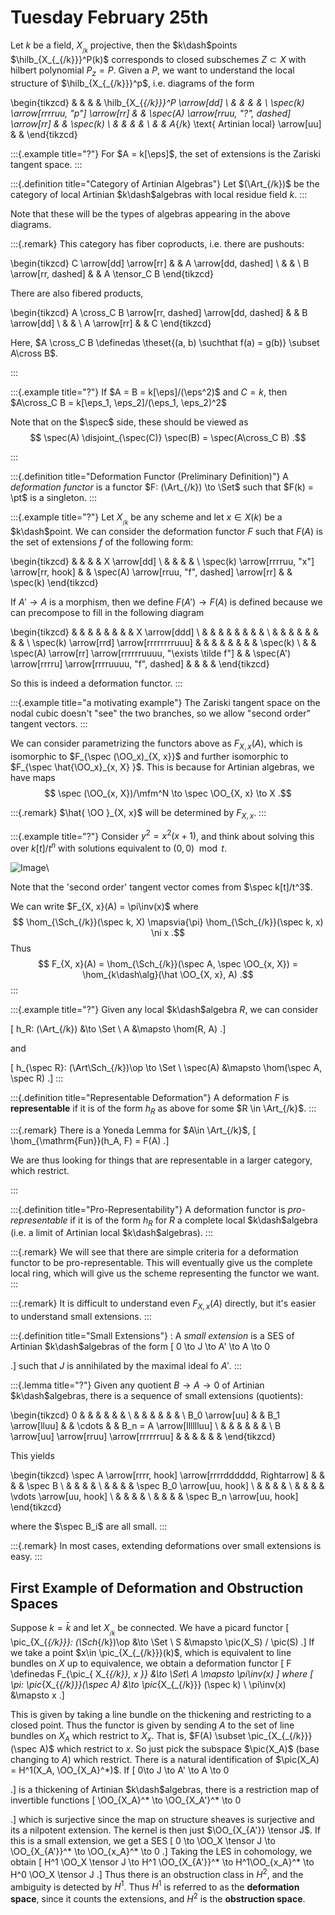 # Tuesday February 25th

Let $k$ be a field, $X_{_{/k}}$ projective, then the $k\dash$points $\hilb_{X_{_{/k}}}^P(k)$ corresponds to closed subschemes $Z\subset X$ with hilbert polynomial $P_z = P$.
Given a $P$, we want to understand the local structure of $\hilb_{X_{_{/k}}}^p$, i.e. diagrams of the form


\begin{tikzcd}
                                        &  &                                               &  & \hilb_{X_{_{/k}}}^P \arrow[dd] \\
                                        &  &                                               &  &                          \\
\spec(k) \arrow[rrrruu, "p"] \arrow[rr] &  & \spec(A) \arrow[rruu, "?", dashed] \arrow[rr] &  & \spec(k)                 \\
                                        &  &                                               &  &                          \\
                                        &  & A_{/k} \text{ Artinian local} \arrow[uu]         &  &
\end{tikzcd}



:::{.example title="?"}
For $A = k[\eps]$, the set of extensions is the Zariski tangent space.
:::
  

  
:::{.definition title="Category of Artinian Algebras"}
Let $(\Art_{/k})$ be the category of local Artinian $k\dash$algebras with local residue field $k$.
:::

Note that these will be the types of algebras appearing in the above diagrams.


:::{.remark}
This category has fiber coproducts, i.e. there are pushouts:


\begin{tikzcd}
C \arrow[dd] \arrow[rr] &  & A \arrow[dd, dashed] \\
                        &  &                      \\
B \arrow[rr, dashed]    &  & A \tensor_C B
\end{tikzcd}


There are also fibered products,


\begin{tikzcd}
A \cross_C B \arrow[rr, dashed] \arrow[dd, dashed] &  & B \arrow[dd] \\
                                                  &  &              \\
A \arrow[rr]                                       &  & C
\end{tikzcd}


Here, $A \cross_C B \definedas \theset{(a, b) \suchthat f(a) = g(b)} \subset A\cross B$.

:::
    


:::{.example title="?"}
If $A = B = k[\eps]/(\eps^2)$ and $C = k$, then $A\cross_C B = k[\eps_1, \eps_2]/(\eps_1, \eps_2)^2$

Note that on the $\spec$ side, these should be viewed as
$$
\spec(A) \disjoint_{\spec(C)} \spec(B) = \spec(A\cross_C B)
.$$

:::



:::{.definition title="Deformation Functor (Preliminary Definition)"}
A *deformation functor* is a functor $F: (\Art_{/k}) \to \Set$ such that $F(k) = \pt$ is a singleton.
:::



:::{.example title="?"}
Let $X_{_{/k}}$ be any scheme and let $x\in X(k)$ be a $k\dash$point.
We can consider the deformation functor $F$ such that $F(A)$ is the set of extensions $f$ of the following form:


\begin{tikzcd}
                                          &  &                                               &  & X \arrow[dd] \\
                                          &  &                                               &  &              \\
\spec(k) \arrow[rrrruu, "x"] \arrow[rr, hook] &  & \spec(A) \arrow[rruu, "f", dashed] \arrow[rr] &  & \spec(k)
\end{tikzcd}


If $A' \to A$ is a morphism, then we define $F(A') \to F(A)$ is defined because we can precompose to fill in the following diagram


\begin{tikzcd}
                                    &  &                                                            &  &                                                       &  &  &  & X \arrow[ddd] \\
                                    &  &                                                            &  &                                                       &  &  &  &               \\
                                    &  &                                                            &  &                                                       &  &  &  &               \\
\spec(k) \arrow[rrd] \arrow[rrrrrrrruuu] &  &                                                            &  &                                                       &  &  &  & \spec(k)      \\
                                    &  & \spec(A) \arrow[rr] \arrow[rrrrrruuuu, "\exists \tilde f"] &  & \spec(A') \arrow[rrrru] \arrow[rrrruuuu, "f", dashed] &  &  &  &
\end{tikzcd}



So this is indeed a deformation functor.
:::


:::{.example title="a motivating example"}
The Zariski tangent space on the nodal cubic doesn't "see" the two branches, so we allow "second order" tangent vectors.
:::

We can consider parametrizing the functors above as $F_{X, x}(A)$, which is isomorphic to $F_{\spec (\OO_x)_{X, x}}$ and further isomorphic to $F_{\spec \hat{\OO_x}_{x, X} }$.
This is because for Artinian algebras, we have maps
$$
\spec (\OO_{x, X})/\mfm^N \to \spec \OO_{X, x} \to X
.$$



:::{.remark}
$\hat{ \OO }_{X, x}$ will be determined by $F_{X, x}$.
:::
  


:::{.example title="?"}
Consider $y^2 = x^2(x+1)$, and think about solving this over $k[t]/t^n$ with solutions equivalent to $(0, 0) \mod t$.

![Image](figures/2020-02-25-13:20.png)\

Note that the 'second order' tangent vector comes from $\spec k[t]/t^3$.

We can write $F_{X, x}(A) = \pi\inv(x)$ where
$$
\hom_{\Sch_{/k}}(\spec k, X) \mapsvia{\pi} \hom_{\Sch_{/k}}(\spec k, x) \ni x
.$$
Thus
$$
F_{X, x}(A) = \hom_{\Sch_{/k}}(\spec A, \spec \OO_{x, X}) = \hom_{k\dash\alg}(\hat \OO_{X, x}, A)
.$$
:::


:::{.example title="?"}
Given any local $k\dash$algebra $R$, we can consider

\[
h_R: (\Art_{/k}) &\to \Set \\
A &\mapsto \hom(R, A)
.\]

and

\[
h_{\spec R}: (\Art\Sch_{/k})\op \to \Set \\
\spec(A) &\mapsto \hom(\spec A, \spec R)
.\]
:::


:::{.definition title="Representable Deformation"}
A deformation $F$ is **representable** if it is of the form $h_R$ as above for some $R \in \Art_{/k}$.
:::


:::{.remark}
There is a Yoneda Lemma for $A\in \Art_{/k}$,
\[
\hom_{\mathrm{Fun}}(h_A, F) = F(A)
.\]

We are thus looking for things that are representable in a larger category, which restrict.

:::


:::{.definition title="Pro-Representability"}
A deformation functor is *pro-representable* if it is of the form $h_R$ for $R$ a complete local $k\dash$algebra (i.e. a limit of Artinian local $k\dash$algebras).
:::


:::{.remark}
We will see that there are simple criteria for a deformation functor to be pro-representable.
This will eventually give us the complete local ring, which will give us the scheme representing the functor we want.
:::



:::{.remark}
It is difficult to understand even $F_{X, x}(A)$ directly, but it's easier to understand small extensions.
:::
  

  
:::{.definition title="Small Extensions"}
: A *small extension* is a SES of Artinian $k\dash$algebras of the form
\[
0 \to J \to A' \to A \to 0

.\]
such that $J$ is annihilated by the maximal ideal fo $A'$.
:::


:::{.lemma title="?"}
Given any quotient $B\to A \to 0$ of Artinian $k\dash$algebras, there is a sequence of small extensions (quotients):


\begin{tikzcd}
0                                          &  &                  &  &        &  &                          \\
                                        &  &                  &  &        &  &                          \\
B_0 \arrow[uu]                             &  & B_1 \arrow[lluu] &  & \cdots &  & B_n = A \arrow[lllllluu] \\
                                        &  &                  &  &        &  &                          \\
B \arrow[uu] \arrow[rruu] \arrow[rrrrrruu] &  &                  &  &        &  &
\end{tikzcd}




This yields


\begin{tikzcd}
\spec A \arrow[rrrr, hook] \arrow[rrrrdddddd, Rightarrow] &  &  &  & \spec B                    \\
                                                        &  &  &  &                            \\
                                                        &  &  &  & \spec B_0 \arrow[uu, hook] \\
                                                        &  &  &  &                            \\
                                                        &  &  &  & \vdots \arrow[uu, hook]    \\
                                                        &  &  &  &                            \\
                                                        &  &  &  & \spec B_n \arrow[uu, hook]
\end{tikzcd}


where the $\spec B_i$ are all small.
:::


:::{.remark}
In most cases, extending deformations over small extensions is easy.
:::

## First Example of Deformation and Obstruction Spaces


Suppose $k=\bar k$ and let $X_{_{/k}}$ be connected.
We have a picard functor
\[
\pic_{X_{_{/k}}}: (\Sch_{/k})\op &\to \Set \\
S &\mapsto \pic(X_S) / \pic(S)
.\]
If we take a point $x\in \pic_{X_{_{/k}}}(k)$, which is equivalent to line bundles on $X$ up to equivalence, we obtain a deformation functor
\[
F \definedas F_{\pic_{ X_{_{/k}}, x  }} &\to \Set\\
A \mapsto \pi\inv(x)
\]
where
\[
\pi: \pic_{X_{_{/k}}}(\spec A) &\to \pic_{X_{_{/k}}} (\spec k) \\
\pi\inv(x) &\mapsto x
.\]

This is given by taking a line bundle on the thickening and restricting to a closed point.
Thus the functor is given by sending $A$ to the set of line bundles on $X_A$ which restrict to $X_x$.
That is, $F(A) \subset \pic_{X_{_{/k}}}(\spec A)$ which restrict to $x$.
So just pick the subspace $\pic(X_A)$ (base changing to $A$) which restrict.
There is a natural identification of $\pic(X_A) = H^1(X_A, \OO_{X_A}^*)$.
If
\[
0\to J \to A' \to A \to 0

.\]
is a thickening of Artinian $k\dash$algebras, there is a restriction map of invertible functions
\[
\OO_{X_A}^* \to \OO_{X_A'}^* \to 0

.\]
which is surjective since the map on structure sheaves is surjective and its a nilpotent extension.
The kernel is then just $\OO_{X_{A'}} \tensor J$.
If this is a small extension, we get a SES
\[
0 \to \OO_X \tensor J \to \OO_{X_{A'}}^* \to \OO_{x_A}^* \to 0
.\]
Taking the LES in cohomology, we obtain
\[
H^1 \OO_X \tensor J \to H^1 \OO_{X_{A'}}^* \to H^1\OO_{x_A}^* \to H^0 \OO_X \tensor J
.\]
Thus there is an obstruction class in $H^2$, and the ambiguity is detected by $H^1$.
Thus $H^1$ is referred to as the **deformation space**, since it counts the extensions, and $H^2$ is the **obstruction space**.
